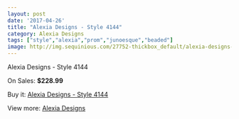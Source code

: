 ```yaml
---
layout: post
date: '2017-04-26'
title: "Alexia Designs - Style 4144"
category: Alexia Designs
tags: ["style","alexia","prom","junoesque","beaded"]
image: http://img.sequinious.com/27752-thickbox_default/alexia-designs-style-4144.jpg
---
```

Alexia Designs - Style 4144

On Sales: **$228.99**
<a href="https://www.sequinious.com/alexia-designs/3198-alexia-designs-style-4144.html"><amp-img layout="responsive" width="600" height="600" src="//img.sequinious.com/27752-thickbox_default/alexia-designs-style-4144.jpg" alt="Alexia Designs - Style 4144 0" /></a>
<a href="https://www.sequinious.com/alexia-designs/3198-alexia-designs-style-4144.html"><amp-img layout="responsive" width="600" height="600" src="//img.sequinious.com/27753-thickbox_default/alexia-designs-style-4144.jpg" alt="Alexia Designs - Style 4144 1" /></a>

Buy it: [Alexia Designs - Style 4144](https://www.sequinious.com/alexia-designs/3198-alexia-designs-style-4144.html "Alexia Designs - Style 4144")

View more: [Alexia Designs](https://www.sequinious.com/33-alexia-designs "Alexia Designs")